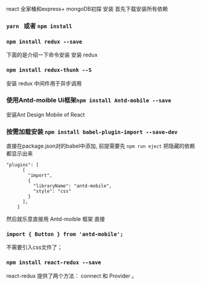 react 全家桶和express+ mongoDB初探
安装
首先下载安装所有依赖
### `yarn ` 或者 `npm install`
### `npm install redux --save`

下面的是介绍一下命令安装
安装 redux

### `npm install redux-thunk --S`
安装 redux 中间件用于异步调用

### 使用Antd-moible Ui框架`npm install Antd-mobile --save`
安装Ant Design Mobile of React
### 按需加载安装 `npm install babel-plugin-import --save-dev`
直接在package.json对的babel中添加,
前提需要先 `npm run eject` 把隐藏的依赖都显示出来

```
"plugins": [
      [
        "import",
        {
          "libraryName": "antd-mobile",
          "style": "css"
        }
      ],
    ]
```
然后就乐意直接用 Antd-moible 框架 直接
### `import { Button } from 'antd-mobile';`
不需要引入css文件了；

### `npm install react-redux --save`
react-redux 提供了两个方法： connect 和 Provider 。
